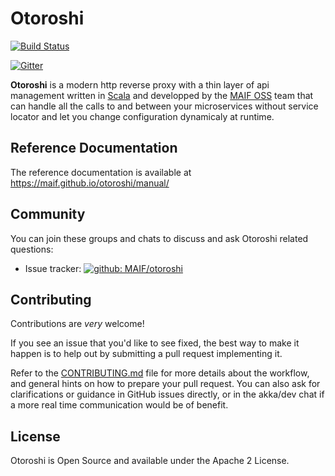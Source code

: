 # Otoroshi

[![Build Status](https://travis-ci.org/MAIF/otoroshi.svg?branch=master)](https://travis-ci.org/MAIF/otoroshi)

[![Gitter](https://badges.gitter.im/Join%20Chat.svg)](https://gitter.im/MAIF/otoroshi?utm_source=badge&utm_medium=badge&utm_campaign=pr-badge&utm_content=badge)

**Otoroshi** is a modern http reverse proxy with a thin layer of api management written in <a href="https://www.scala-lang.org/" target="_blank">Scala</a> and developped by the <a href="https://maif.github.io" target="_blank">MAIF OSS</a> team that can handle all the calls to and between your microservices without service locator and let you change configuration dynamicaly at runtime.

## Reference Documentation

The reference documentation is available at https://maif.github.io/otoroshi/manual/

## Community
You can join these groups and chats to discuss and ask Otoroshi related questions:

- Issue tracker: [![github: MAIF/otoroshi](https://img.shields.io/badge/github%3A-issues-blue.svg?style=flat-square)](https://github.com/MAIF/otoroshi/issues)

## Contributing

Contributions are *very* welcome!

If you see an issue that you'd like to see fixed, the best way to make it happen is to help out by submitting a pull request implementing it.

Refer to the [CONTRIBUTING.md](https://github.com/MAIF/otoroshi/blob/master/.github/CONTRIBUTING.md) file for more details about the workflow,
and general hints on how to prepare your pull request. You can also ask for clarifications or guidance in GitHub issues directly,
or in the akka/dev chat if a more real time communication would be of benefit.

## License

Otoroshi is Open Source and available under the Apache 2 License.


